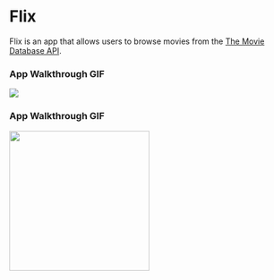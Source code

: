 # Flix

Flix is an app that allows users to browse movies from the [The Movie Database API](http://docs.themoviedb.apiary.io/#).
### App Walkthrough GIF
![](https://i.imgur.com/YnaQfdX.gif)

### App Walkthrough GIF
<img src="https://i.imgur.com/bJrfzTs.gif" width=250><br>

